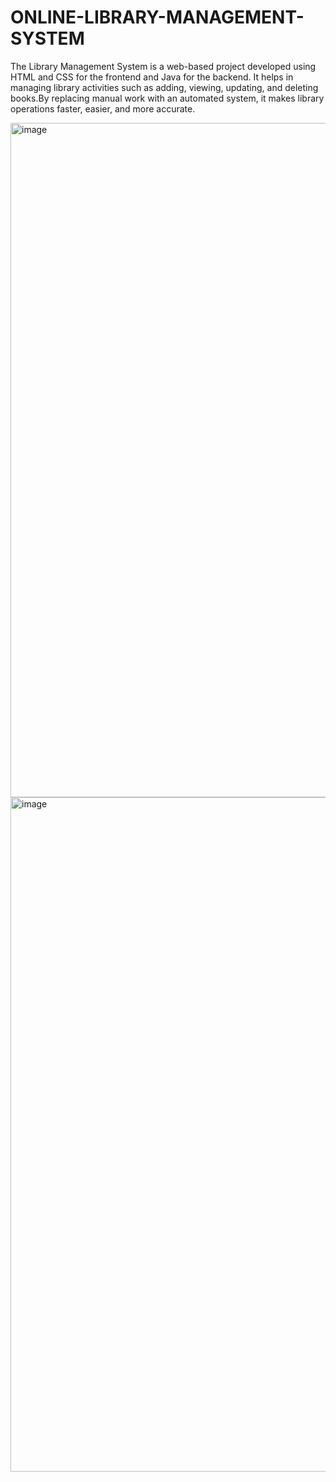 # ONLINE-LIBRARY-MANAGEMENT-SYSTEM
The Library Management System is a web-based project developed using HTML and CSS for the frontend and Java for the backend. It helps in managing library activities such as adding, viewing, updating, and deleting books.By replacing manual work with an automated system, it makes library operations faster, easier, and more accurate.


<img width="1919" height="1079" alt="image" src="https://github.com/user-attachments/assets/58c15e87-c75c-4b7f-b00a-af66a7e3dff6" />

<img width="1918" height="1079" alt="image" src="https://github.com/user-attachments/assets/6e94ea7f-894f-46ba-9d08-d79b522e42b4" />


